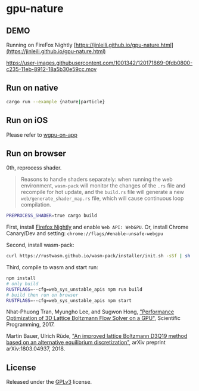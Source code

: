 # gpu-nature

## DEMO

Running on FireFox Nightly
[https://jinleili.github.io/gpu-nature.html](https://jinleili.github.io/gpu-nature.html)

https://user-images.githubusercontent.com/1001342/120171869-0fdb0800-c235-11eb-8912-18a5b30e59cc.mov

## Run on native

```sh
cargo run --example {nature|particle}
```

## Run on iOS 

Please refer to [wgpu-on-app](https://github.com/jinleili/wgpu-on-app#ios)

## Run on browser

0th, reprocess shader.

> Reasons to handle shaders separately: when running the web environment, `wasm-pack` will monitor the changes of the `.rs` file and recompile for hot update, and the `build.rs` file will generate a new `web/generate_shader_map.rs` file, which will cause continuous loop compilation.

```sh
PREPROCESS_SHADER=true cargo build
```

First, install [Firefox Nightly](https://www.mozilla.org/en-US/firefox/channel/desktop/#nightly) and enable `Web API: WebGPU`. Or, install Chrome Canary/Dev and setting: `chrome://flags/#enable-unsafe-webgpu`

Second, install wasm-pack:

```sh
curl https://rustwasm.github.io/wasm-pack/installer/init.sh -sSf | sh
```

Third, compile to wasm and start run:

```sh
npm install
# only build
RUSTFLAGS=--cfg=web_sys_unstable_apis npm run build
# build then run on browser
RUSTFLAGS=--cfg=web_sys_unstable_apis npm start
```

Nhat-Phuong Tran, Myungho Lee, and Sugwon Hong, ["Performance Optimization of 3D Lattice Boltzmann Flow Solver on a GPU"](https://www.hindawi.com/journals/sp/2017/1205892/), Scientific Programming, 2017.

Martin Bauer, Ulrich Rüde, ["An improved lattice Boltzmann D3Q19 method based on an alternative equilibrium discretization"](https://arxiv.org/pdf/1803.04937.pdf), arXiv preprint arXiv:1803.04937, 2018.


## License

Released under the [GPLv3](https://github.com/MixinNetwork/desktop-app/blob/master/LICENSE) license.